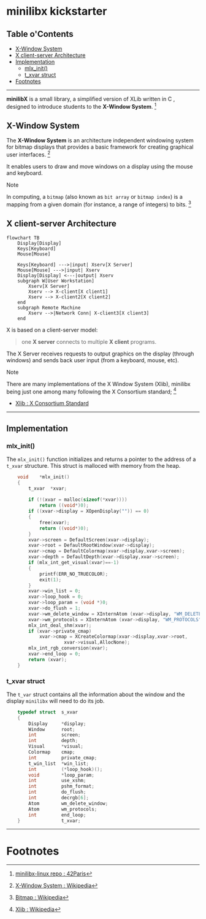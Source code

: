 # minilibx kickstarter

## Table o'Contents
<!-- mtoc-start -->

* [X-Window System](#x-window-system)
* [X client-server Architecture](#x-client-server-architecture)
* [Implementation](#implementation)
  * [mlx_init()](#mlx_init)
  * [t_xvar struct](#t_xvar-struct)
* [Footnotes](#footnotes)

<!-- mtoc-end -->
___

**minilibX** is a small library, a simplified version of XLib written in C , designed to introduce students to the **X-Window System**. [^1]

## X-Window System

The **X-Window System** is an architecture independent windowing system for bitmap displays that provides a basic framework for creating graphical user interfaces. [^2]

It enables users to draw and move windows on a display using the mouse and keyboard.

> [!Note]
>
> In computing, a `bitmap` (also known as `bit array` or `bitmap index`) is a mapping from a given domain (for instance, a range of integers) to bits. [^3]

## X client-server Architecture

```mermaid
flowchart TB
	Display[Display]
	Keys[Keyboard]
	Mouse[Mouse]

	Keys[Keyboard] --->|input| Xserv[X Server]
	Mouse[Mouse] --->|input| Xserv
	Display[Display] <---|output| Xserv
	subgraph W[User Workstation]
		Xserv[X Server]
		Xserv --> X-client[X client1]
		Xserv --> X-client2[X client2]
	end
	subgraph Remote Machine
		Xserv -->|Network Conn| X-client3[X client3]
	end
```

X is based on a client-server model: 

> one **X server** connects to multiple **X client** programs.

The X Server receives requests to output graphics on the display (through windows) and sends back user input (from a keyboard, mouse, etc).

> [!Note]
>
> There are many implementations of the X Window System (Xlib), minilibx being just one among many following the X Consortium standard; [^4]
> - [Xlib : X Consortium Standard](https://www.x.org/releases/current/doc/libX11/libX11/libX11.html)
___

## Implementation

### mlx_init()

The `mlx_init()` function initializes and returns a pointer to the address of a `t_xvar` structure. This struct is malloced with memory from the heap. 
```c
	void	*mlx_init()
	{
		t_xvar	*xvar;
		
		if (!(xvar = malloc(sizeof(*xvar))))
			return ((void*)0);
		if ((xvar->display = XOpenDisplay("")) == 0)
		{
			free(xvar);
			return ((void*)0);
		}
		xvar->screen = DefaultScreen(xvar->display);
		xvar->root = DefaultRootWindow(xvar->display);
		xvar->cmap = DefaultColormap(xvar->display,xvar->screen);
		xvar->depth = DefaultDepth(xvar->display,xvar->screen);
		if (mlx_int_get_visual(xvar)==-1)
		{
			printf(ERR_NO_TRUECOLOR);
			exit(1);
		}
		xvar->win_list = 0;
		xvar->loop_hook = 0;
		xvar->loop_param = (void *)0;
		xvar->do_flush = 1;
		xvar->wm_delete_window = XInternAtom (xvar->display, "WM_DELETE_WINDOW", False);
		xvar->wm_protocols = XInternAtom (xvar->display, "WM_PROTOCOLS", False);
		mlx_int_deal_shm(xvar);
		if (xvar->private_cmap)
			xvar->cmap = XCreateColormap(xvar->display,xvar->root,
					 xvar->visual,AllocNone);
		mlx_int_rgb_conversion(xvar);
		xvar->end_loop = 0;
		return (xvar);
	}
```

### t_xvar struct

The `t_var` struct contains all the information about the window and the display `minilibx` will need to do its job.

```c
	typedef struct	s_xvar 
	{
		Display		*display;
		Window		root;
		int			screen;
		int			depth;
		Visual		*visual;
		Colormap	cmap;
		int			private_cmap;
		t_win_list	*win_list;
		int			(*loop_hook)();
		void		*loop_param;
		int			use_xshm;
		int			pshm_format;
		int			do_flush;
		int			decrgb[6];
		Atom		wm_delete_window;
		Atom		wm_protocols;
		int 		end_loop;
	}				t_xvar;
```



___

# Footnotes

[^1]: [minilibx-linux repo : 42Paris](https://github.com/42Paris/minilibx-linux)
[^2]: [X-Window System : Wikipedia](https://en.wikipedia.org/wiki/X-Window_System)
[^3]: [Bitmap : Wikipedia](https://en.wikipedia.org/wiki/Bitmap)
[^4]: [Xlib : Wikipedia](https://en.wikipedia.org/wiki/Xlib)
